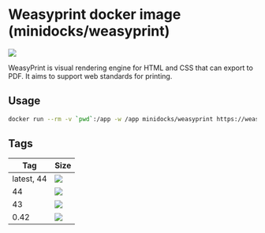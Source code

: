 Weasyprint docker image (minidocks/weasyprint)
==============================================

![](https://weasyprint.readthedocs.io/en/stable/_static/logo.png)

WeasyPrint is visual rendering engine for HTML and CSS that can export to PDF. It aims to support web standards for printing.

Usage
-----

```bash
docker run --rm -v `pwd`:/app -w /app minidocks/weasyprint https://weasyprint.org/ weasyprint.pdf
```

Tags
----

 Tag        | Size
 ---        | ----
 latest, 44 | [![](https://images.microbadger.com/badges/image/minidocks/weasyprint.svg)](https://microbadger.com/images/minidocks/weasyprint)
 44         | [![](https://images.microbadger.com/badges/image/minidocks/weasyprint:44.svg)](https://microbadger.com/images/minidocks/weasyprint:44)
 43         | [![](https://images.microbadger.com/badges/image/minidocks/weasyprint:43.svg)](https://microbadger.com/images/minidocks/weasyprint:43)
 0.42       | [![](https://images.microbadger.com/badges/image/minidocks/weasyprint:0.42.svg)](https://microbadger.com/images/minidocks/weasyprint:0.42)

